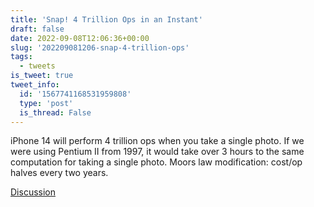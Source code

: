 ```yaml
---
title: 'Snap! 4 Trillion Ops in an Instant'
draft: false
date: 2022-09-08T12:06:36+00:00
slug: '202209081206-snap-4-trillion-ops'
tags:
  - tweets
is_tweet: true
tweet_info:
  id: '1567741168531959808'
  type: 'post'
  is_thread: False
---
```




iPhone 14 will perform 4 trillion ops when you take a single photo. If we were using Pentium II from 1997, it would take over 3 hours to the same computation for taking a single photo. Moors law modification: cost/op halves every two years.

[Discussion](https://x.com/sytelus/status/1567741168531959808)
